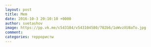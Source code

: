 ```yaml
--- 
layout: post 
title: Mem 
date: 2016-10-3 20:10:10 +0000 
author: svetashov 
image: https://pp.vk.me/c543104/v543104580/702b6/1oWvzXU8aTo.jpg
comment: 
categories: террористы
---
```

